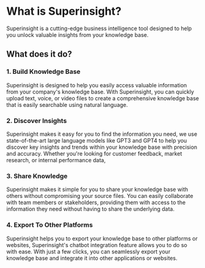 # What is Superinsight?

Superinsight is a cutting-edge business intelligence tool designed to help you unlock valuable insights from your knowledge base.

## What does it do?

### 1. Build Knowledge Base

Superinsight is designed to help you easily access valuable information from your company's knowledge base. With Superinsight, you can quickly upload text, voice, or video files to create a comprehensive knowledge base that is easily searchable using natural language.

### 2. Discover Insights

Superinsight makes it easy for you to find the information you need, we use state-of-the-art large language models like GPT3 and GPT4 to help you discover key insights and trends within your knowledge base with precision and accuracy. Whether you're looking for customer feedback, market research, or internal performance data,

### 3. Share Knowledge

Superinsight makes it simple for you to share your knowledge base with others without compromising your source files. You can easily collaborate with team members or stakeholders, providing them with access to the information they need without having to share the underlying data.

### 4. Export To Other Platforms

Superinsight helps you to export your knowledge base to other platforms or websites, Superinsight's chatbot integration feature allows you to do so with ease. With just a few clicks, you can seamlessly export your knowledge base and integrate it into other applications or websites.

